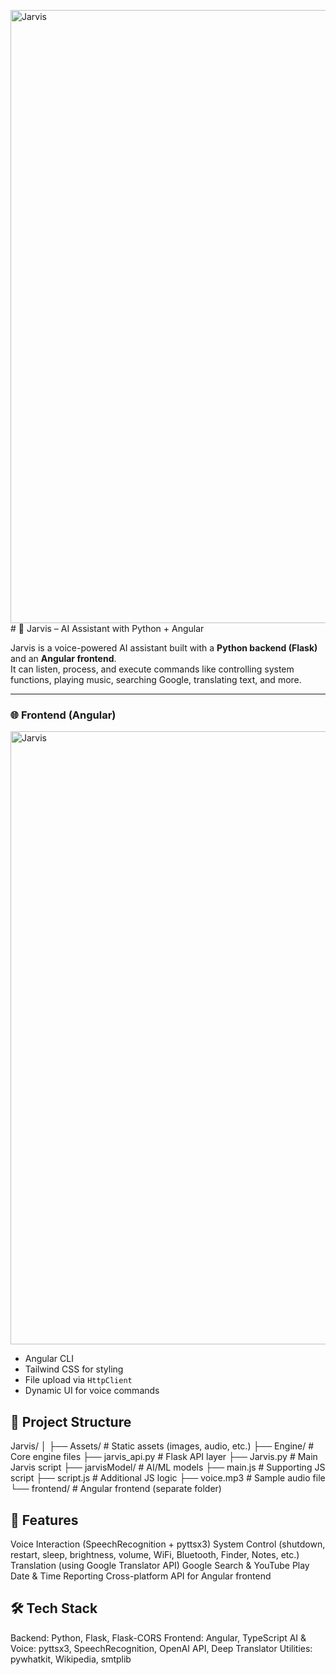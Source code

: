 <img width="1710" height="981" alt="Jarvis" src="https://github.com/user-attachments/assets/b6df9a3b-9982-4723-bc9a-a68ce0a32bd7" /># 🤖 Jarvis – AI Assistant with Python + Angular

Jarvis is a voice-powered AI assistant built with a **Python backend (Flask)** and an **Angular frontend**.  
It can listen, process, and execute commands like controlling system functions, playing music, searching Google, translating text, and more.

---

### 🌐 Frontend (Angular)

<img width="1710" height="981" alt="Jarvis" src="https://github.com/user-attachments/assets/738dd6f7-b1c2-4874-8aee-48a3f8cdb473" />

- Angular CLI
- Tailwind CSS for styling
- File upload via `HttpClient`
- Dynamic UI for voice commands


## 📂 Project Structure

Jarvis/
│
├── Assets/ # Static assets (images, audio, etc.)
├── Engine/ # Core engine files
├── jarvis_api.py # Flask API layer
├── Jarvis.py # Main Jarvis script
├── jarvisModel/ # AI/ML models
├── main.js # Supporting JS script
├── script.js # Additional JS logic
├── voice.mp3 # Sample audio file
└── frontend/ # Angular frontend (separate folder)

## 🎤 Features
Voice Interaction (SpeechRecognition + pyttsx3)
System Control (shutdown, restart, sleep, brightness, volume, WiFi, Bluetooth, Finder, Notes, etc.)
Translation (using Google Translator API)
Google Search & YouTube Play
Date & Time Reporting
Cross-platform API for Angular frontend

## 🛠 Tech Stack
Backend: Python, Flask, Flask-CORS
Frontend: Angular, TypeScript
AI & Voice: pyttsx3, SpeechRecognition, OpenAI API, Deep Translator
Utilities: pywhatkit, Wikipedia, smtplib


